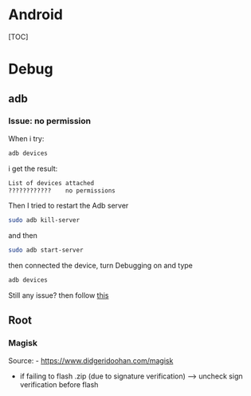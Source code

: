 # Android

[TOC]


# Debug

## adb

### Issue: no permission

When i try:

```bash
adb devices
```

i get the result:

```bash
List of devices attached 
????????????    no permissions
```

Then I tried to restart the Adb server

```bash
sudo adb kill-server
```

and then

```bash
sudo adb start-server
```

then connected the device, turn Debugging on and type

```bash
adb devices
```

Still any issue? then follow [this](https://askubuntu.com/questions/908306/adb-no-permissions-on-ubuntu-17-04)


## Root

### Magisk

Source:
    - https://www.didgeridoohan.com/magisk

- if failing to flash .zip (due to signature verification) --> uncheck sign verification before flash
